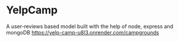# YelpCamp
A user-reviews based model built with the help of node, express and mongoDB
https://yelp-camp-u8l3.onrender.com/campgrounds
